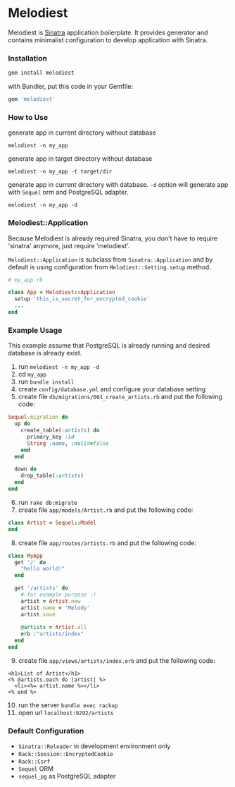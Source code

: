 # Melodiest

Melodiest is [Sinatra](http://www.sinatrarb.com/) application boilerplate. It provides generator and contains minimalist configuration to develop application with Sinatra.

### Installation

```ruby
gem install melodiest
```

with Bundler, put this code in your Gemfile:

```ruby
gem 'melodiest'
```

### How to Use
generate app in current directory without database

```
melodiest -n my_app
```

generate app in target directory without database

```
melodiest -n my_app -t target/dir
```

generate app in current directory with database. `-d` option will generate app with `Sequel` orm and PostgreSQL adapter.

```
melodiest -n my_app -d
```

### Melodiest::Application
Because Melodiest is already required Sinatra, you don't have to require 'sinatra' anymore, just require 'melodiest'.

`Melodiest::Application` is subclass from `Sinatra::Application` and by default is using configuration from `Melodiest::Setting.setup` method.

```ruby
# my_app.rb

class App < Melodiest::Application
  setup 'this_is_secret_for_encrypted_cookie'
  ...
end
```

### Example Usage
This example assume that PostgreSQL is already running and desired database is already exist.
  1. run `melodiest -n my_app -d`
  2. cd `my_app`
  3. run `bundle install`
  4. create `config/database.yml` and configure your database setting
  5. create file `db/migrations/001_create_artists.rb` and put the following code:
  
  ```ruby
  Sequel.migration do
    up do
      create_table(:artists) do
        primary_key :id
        String :name, :null=>false
      end
    end
  
    down do
      drop_table(:artists)
    end
  end
  ```
  
  6. run `rake db:migrate`
  7. create file `app/models/Artist.rb` and put the following code:
  
  ```ruby
  class Artist < Sequel::Model
  end
  ```
  
  8. create file `app/routes/artists.rb` and put the following code:
  
  ```ruby
  class MyApp
    get '/' do
      "hello world!"
    end

    get '/artists' do
      # for example purpose :)
      artist = Artist.new
      artist.name = 'Melody'
      artist.save
    
      @artists = Artist.all
      erb :"artists/index"
    end
  end
  ```
  
  9. create file `app/views/artists/index.erb` and put the following code:
  
  ```
  <h1>List of Artist</h1>
  <% @artists.each do |artist| %>
    <li><%= artist.name %></li>
  <% end %>
  ```
  
  10. run the server `bundle exec rackup`
  11. open url `localhost:9292/artists`

### Default Configuration

  * `Sinatra::Reloader` in development environment only
  * `Rack::Session::EncryptedCookie`
  * `Rack::Csrf`
  * `Sequel` ORM
  * `sequel_pg` as PostgreSQL adapter
